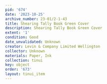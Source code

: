 ```yaml
---
pid: '674'
date: '2023-10-25'
archive_number: 23-01/2-1-43
title: Shearing Tally Book Green Cover
description: Shearing Tally Book Green Cover
extent: '1'
condition: Good
date_unvalidated: Unknown
creator: Levin & Company Limited Wellington
collector: Unknown
materials: Paper, Ink
collection: tinui
key: object
order: '673'
layout: tinui_item
---
```

